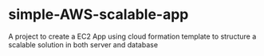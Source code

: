 # simple-AWS-scalable-app
A project to create a EC2 App using cloud formation template to structure a scalable solution in both server and database
